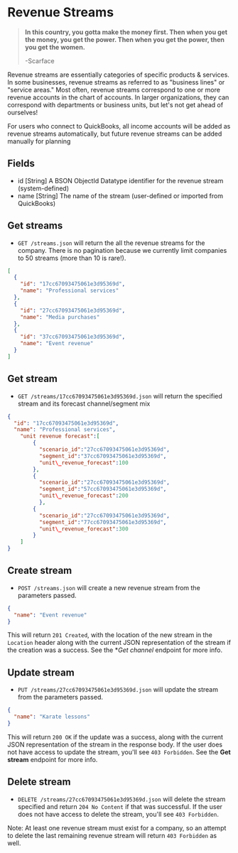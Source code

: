 Revenue Streams
===============

> **In this country, you gotta make the money first.
> Then when you get the money, you get the power. 
> Then when you get the power, then you get the women.**
>
> -Scarface

Revenue streams are essentially categories of specific products & services. In some businesses, revenue streams as referred to as "business lines" or "service areas." Most often, revenue streams correspond to one or more revenue accounts in the chart of accounts. In larger organizations, they can correspond with departments or business units, but let's not get ahead of ourselves!

For users who connect to QuickBooks, all income accounts will be added as revenue streams automatically, but future revenue streams can be added manually for planning


Fields
------

* id [String] A BSON ObjectId Datatype identifier for the revenue stream (system-defined)
* name [String] The name of the stream (user-defined or imported from QuickBooks)


Get streams
------------

* `GET /streams.json` will return the all the revenue streams for the company. There is no pagination because we currently limit companies to 50 streams (more than 10 is rare!).

```json
[
  {
    "id": "17cc67093475061e3d95369d",
    "name": "Professional services"
  },
  {
    "id": "27cc67093475061e3d95369d",
    "name": "Media purchases"
  },
  {
    "id": "37cc67093475061e3d95369d",
    "name": "Event revenue"
  }
]
```


Get stream
-----------

* `GET /streams/17cc67093475061e3d95369d.json` will return the specified stream and its forecast channel/segment mix

```json
{
  "id": "17cc67093475061e3d95369d",
  "name": "Professional services",
	"unit revenue forecast":[
		{
		  "scenario_id":"27cc67093475061e3d95369d", 
		  "segment_id":"37cc67093475061e3d95369d", 
		  "unit\_revenue_forecast":100
		},
		{
		  "scenario_id":"27cc67093475061e3d95369d", 
		  "segment_id":"57cc67093475061e3d95369d", 
		  "unit\_revenue_forecast":200
		  },
		{
		  "scenario_id":"27cc67093475061e3d95369d", 
		  "segment_id":"77cc67093475061e3d95369d",
		  "unit\_revenue_forecast":300
		}
	]
}
```


Create stream
--------------

* `POST /streams.json` will create a new revenue stream from the parameters passed.

```json
{
  "name": "Event revenue"
}
```

This will return `201 Created`, with the location of the new stream in the `Location` header along with the current JSON representation of the stream if the creation was a success. See the **Get channel* endpoint for more info.


Update stream
--------------

* `PUT /streams/27cc67093475061e3d95369d.json` will update the stream from the parameters passed.

```json
{
  "name": "Karate lessons"
}
```

This will return `200 OK` if the update was a success, along with the current JSON representation of the stream in the response body. If the user does not have access to update the stream, you'll see `403 Forbidden`. See the **Get stream** endpoint for more info.


Delete stream
-------------

* `DELETE /streams/27cc67093475061e3d95369d.json` will delete the stream specified and return `204 No Content` if that was successful. If the user does not have access to delete the stream, you'll see `403 Forbidden`.

Note: At least one revenue stream must exist for a company, so an attempt to delete the last remaining revenue stream will return `403 Forbidden` as well.